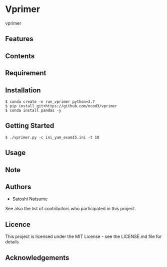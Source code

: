 # Vprimer
vprimer

## Features

## Contents

## Requirement

## Installation
~~~
$ conda create -n run_vprimer python=3.7
$ pip install git+https://github.com/ncod3/vprimer
$ conda install pandas -y
~~~

## Getting Started

~~~
$ ./vprimer.py -c ini_yam_exam15.ini -t 10
~~~

## Usage

## Note

## Authors
- Satoshi Natsume

See also the list of contributors who participated in this project.

## Licence
This project is licensed under the MIT License - see the LICENSE.md file for details

## Acknowledgements


